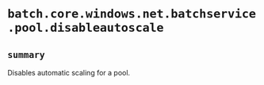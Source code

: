 # `batch.core.windows.net.batchservice.pool.disableautoscale`

## `summary`
Disables automatic scaling for a pool.


